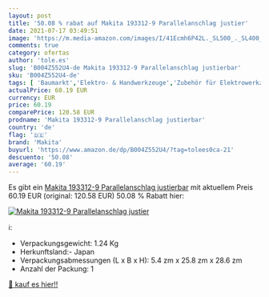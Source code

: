 ```yaml
---
layout: post
title: '50.08 % rabat auf Makita 193312-9 Parallelanschlag justier'
date: 2021-07-17 03:49:51
image: 'https://m.media-amazon.com/images/I/41Ecmh6P42L._SL500_._SL400_.jpg'
comments: true
category: ofertas
author: 'tole.es'
slug: 'B004Z552U4-de Makita 193312-9 Parallelanschlag justierbar'
sku: 'B004Z552U4-de'
tags: [ 'Baumarkt','Elektro- & Handwerkzeuge','Zubehör für Elektrowerkzeuge','makita', ]
actualPrice: 60.19 EUR
currency: EUR
price: 60.19
comparePrice: 120.58 EUR
prodname: 'Makita 193312-9 Parallelanschlag justierbar'
country: 'de'
flag: '🇩🇪'
brand: 'Makita'
buyurl: 'https://www.amazon.de/dp/B004Z552U4/?tag=tolees0ca-21'
descuento: '50.08'
average: '60.19'
---
```


Es gibt ein [Makita 193312-9 Parallelanschlag justierbar](https://www.amazon.de/dp/B004Z552U4/?tag=tolees0ca-21) mit aktuellem Preis 60.19 EUR (original: 120.58 EUR) 50.08 % Rabatt hier:

[![Makita 193312-9 Parallelanschlag justier](https://m.media-amazon.com/images/I/41Ecmh6P42L._SL500_._SL400_.jpg)](https://www.amazon.de/dp/B004Z552U4/?tag=tolees0ca-21)

ℹ️:

- Verpackungsgewicht: 1.24 Kg
- Herkunftsland:- Japan
- Verpackungsabmessungen (L x B x H): 5.4 zm x 25.8 zm x 28.6 zm
- Anzahl der Packung: 1

[🛒 kauf es hier!!](https://www.amazon.de/dp/B004Z552U4/?tag=tolees0ca-21)
